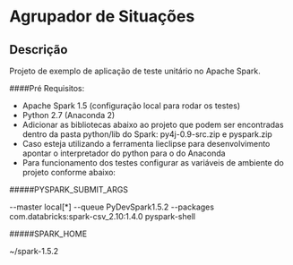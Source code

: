 # Agrupador de Situações

## Descrição
Projeto de exemplo de aplicação de teste unitário no Apache Spark.


####Pré Requisitos:

* Apache Spark 1.5 (configuração local para rodar os testes)
* Python 2.7 (Anaconda 2)
* Adicionar as bibliotecas abaixo ao projeto que podem ser encontradas dentro da pasta python/lib do Spark: py4j-0.9-src.zip e pyspark.zip
* Caso esteja utilizando a ferramenta lieclipse para desenvolvimento apontar o interpretador do python para o do Anaconda
* Para funcionamento dos testes configurar as variáveis de ambiente do projeto conforme abaixo:

#####PYSPARK_SUBMIT_ARGS
 
--master local[*] --queue PyDevSpark1.5.2 --packages com.databricks:spark-csv_2.10:1.4.0 pyspark-shell

#####SPARK_HOME

~/spark-1.5.2


